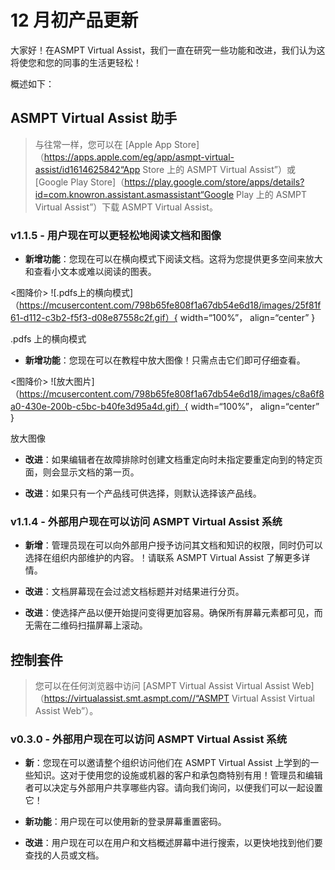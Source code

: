 # 12 月初产品更新

大家好！在ASMPT Virtual Assist，我们一直在研究一些功能和改进，我们认为这将使您和您的同事的生活更轻松！

概述如下：
## ASMPT Virtual Assist 助手
> 与往常一样，您可以在 [Apple App Store]（https://apps.apple.com/eg/app/asmpt-virtual-assist/id1614625842“App Store 上的 ASMPT Virtual Assist”）或 [Google Play Store]（https://play.google.com/store/apps/details?id=com.knowron.assistant.asmassistant“Google Play 上的 ASMPT Virtual Assist”）下载 ASMPT Virtual Assist。

### v1.1.5 - 用户现在可以更轻松地阅读文档和图像
- **新增功能**：您现在可以在横向模式下阅读文档。这将为您提供更多空间来放大和查看小文本或难以阅读的图表。

<图降价>
![.pdfs上的横向模式]（https://mcusercontent.com/798b65fe808f1a67db54e6d18/images/25f81f61-d112-c3b2-f5f3-d08e87558c2f.gif）{ width=“100%”， align=“center” }
<figcaption>.pdfs 上的横向模式</figcaption>
</figure>

- **新增功能**：您现在可以在教程中放大图像！只需点击它们即可仔细查看。

<图降价>
![放大图片]（https://mcusercontent.com/798b65fe808f1a67db54e6d18/images/c8a6f8a0-430e-200b-c5bc-b40fe3d95a4d.gif）{ width=“100%”， align=“center” }
<figcaption>放大图像</figcaption>
</figure>

- **改进**：如果编辑者在故障排除时创建文档重定向时未指定要重定向到的特定页面，则会显示文档的第一页。

- **改进**：如果只有一个产品线可供选择，则默认选择该产品线。

### v1.1.4 - 外部用户现在可以访问 ASMPT Virtual Assist 系统

- **新增**：管理员现在可以向外部用户授予访问其文档和知识的权限，同时仍可以选择在组织内部维护的内容。！请联系 ASMPT Virtual Assist 了解更多详情。

- **改进**：文档屏幕现在会过滤文档标题并对结果进行分页。

- **改进**：使选择产品以便开始提问变得更加容易。确保所有屏幕元素都可见，而无需在二维码扫描屏幕上滚动。

## 控制套件
> 您可以在任何浏览器中访问 [ASMPT Virtual Assist Virtual Assist Web]（https://virtualassist.smt.asmpt.com//“ASMPT Virtual Assist Virtual Assist Web”）。

### v0.3.0 - 外部用户现在可以访问 ASMPT Virtual Assist 系统
- **新**：您现在可以邀请整个组织访问他们在 ASMPT Virtual Assist 上学到的一些知识。这对于使用您的设施或机器的客户和承包商特别有用！管理员和编辑者可以决定与外部用户共享哪些内容。请向我们询问，以便我们可以一起设置它！

- **新功能**：用户现在可以使用新的登录屏幕重置密码。
- **改进**：用户现在可以在用户和文档概述屏幕中进行搜索，以更快地找到他们要查找的人员或文档。

